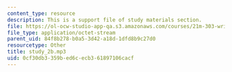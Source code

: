 ```yaml
---
content_type: resource
description: This is a support file of study materials section.
file: https://ol-ocw-studio-app-qa.s3.amazonaws.com/courses/21m-303-writing-in-tonal-forms-i-spring-2009/0cf30db3359bed6cecb361897106cacf_study_2b.mp3
file_type: application/octet-stream
parent_uid: 84f8b278-b0a5-3d42-a18d-1dfd8b9c27d0
resourcetype: Other
title: study_2b.mp3
uid: 0cf30db3-359b-ed6c-ecb3-61897106cacf
---
```

